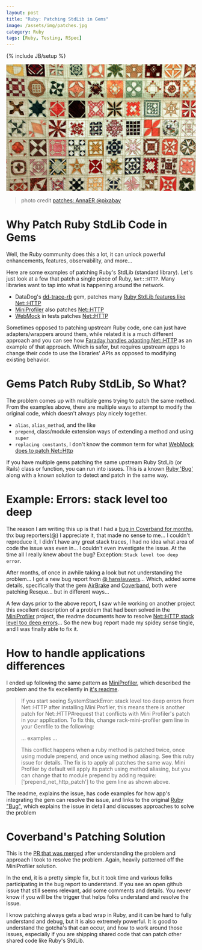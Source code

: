 ```yaml
---
layout: post
title: "Ruby: Patching StdLib in Gems"
image: /assets/img/patches.jpg
category: Ruby
tags: [Ruby, Testing, RSpec]
---
```


{% include JB/setup %}

![Bugs](/assets/img/patches.jpg)

> photo credit [patches: AnnaER @pixabay](https://pixabay.com/photos/hand-labor-sew-patchwork-187951/)

# Why Patch Ruby StdLib Code in Gems

Well, the Ruby community does this a lot, it can unlock powerful enhancements, features, observability, and more... 

Here are some examples of patching Ruby's StdLib (standard library). Let's just look at a few that patch a single piece of Ruby, `Net::HTTP`. Many libraries want to tap into what is happening around the network.

* DataDog's [dd-trace-rb](https://github.com/DataDog/dd-trace-rb) gem, patches many [Ruby StdLib features like Net::HTTP](https://github.com/DataDog/dd-trace-rb/blob/master/lib/ddtrace/contrib/http/instrumentation.rb#L16)
* [MiniProfiler](https://github.com/MiniProfiler/rack-mini-profiler) also patches [Net::HTTP](https://github.com/MiniProfiler/rack-mini-profiler#nethttp-stack-level-too-deep-errors)
* [WebMock](https://github.com/bblimke/webmock) in tests patches [Net::HTTP](https://github.com/bblimke/webmock/blob/master/lib/webmock/http_lib_adapters/net_http.rb#L16)

Sometimes opposed to patching upstream Ruby code, one can just have adapters/wrappers around them, while related it is a much different approach and you can see how [Faraday handles adapting Net::HTTP](https://github.com/lostisland/faraday/blob/master/lib/faraday/adapter/net_http.rb) as an example of that approach. Which is safer, but requires upstream apps to change their code to use the libraries' APIs as opposed to modifying existing behavior.

# Gems Patch Ruby StdLib, So What?

The problem comes up with multiple gems trying to patch the same method. From the examples above, there are multiple ways to attempt to modify the original code, which doesn't always play nicely together.

* `alias`, `alias_method`, and the like
* `prepend`, class/module extension ways of extending a method and using `super`
* `replacing constants`, I don't know the common term for what [WebMock does to patch Net::Http](https://github.com/bblimke/webmock/blob/master/lib/webmock/http_lib_adapters/net_http.rb#L16)

If you have multiple gems patching the same upstream Ruby StdLib (or Rails) class or function, you can run into issues. This is a known [Ruby 'Bug'](https://bugs.ruby-lang.org/issues/11120) along with a known solution to detect and patch in the same way.

# Example: Errors: stack level too deep

The reason I am writing this up is that I had a [bug in Coverband for months](https://github.com/danmayer/coverband/issues/367), thx bug reporters([@](https://github.com/kejordan)) I appreciate it, that made no sense to me... I couldn't reproduce it, I didn't have any great stack traces, I had no idea what area of code the issue was even in... I couldn't even investigate the issue. At the time all I really knew about the bug? Exception: `Stack level too deep error`.

After months, of once in awhile taking a look but not understanding the problem... I got a new bug report from [@ hanslauwers](https://github.com/hanslauwers)... Which, added some details, specifically that the gem [AirBrake](https://github.com/airbrake) and [Coverband](https://github.com/danmayer/coverband), both were patching Resque... but in different ways...

A few days prior to the above report, I saw while working on another project this excellent description of a problem that had been solved in the [MiniProfiler](https://github.com/MiniProfiler/rack-mini-profiler) project, the readme documents how to resolve [Net::HTTP stack level too deep errors](https://github.com/MiniProfiler/rack-mini-profiler#nethttp-stack-level-too-deep-errors)... So the new bug report made my spidey sense tingle, and I was finally able to fix it.

# How to handle applications differences

I ended up following the same pattern as [MiniProfiler](https://github.com/MiniProfiler/rack-mini-profiler), which described the problem and the fix excellently in [it's readme](https://github.com/MiniProfiler/rack-mini-profiler#nethttp-stack-level-too-deep-errors).

> If you start seeing SystemStackError: stack level too deep errors from Net::HTTP after installing Mini Profiler, this means there is another patch for Net::HTTP#request that conflicts with Mini Profiler's patch in your application. To fix this, change rack-mini-profiler gem line in your Gemfile to the following: 
> 
> ... examples ...
> 
> This conflict happens when a ruby method is patched twice, once using module prepend, and once using method aliasing. See this ruby issue for details. The fix is to apply all patches the same way. Mini Profiler by default will apply its patch using method aliasing, but you can change that to module prepend by adding require: ['prepend_net_http_patch'] to the gem line as shown above.

The readme, explains the issue, has code examples for how app's integrating the gem can resolve the issue, and links to the original [Ruby "Bug"](https://bugs.ruby-lang.org/issues/11120), which explains the issue in detail and discusses approaches to solve the problem

# Coverband's Patching Solution

This is the [PR that was merged](https://github.com/danmayer/coverband/pull/383) after understanding the problem and approach I took to resolve the problem. Again, heavily patterned off the MiniProfiler solution.

In the end, it is a pretty simple fix, but it took time and various folks participating in the bug report to understand. If you see an open github issue that still seems relevant, add some comments and details. You never know if you will be the trigger that helps folks understand and resolve the issue.

I know patching always gets a bad wrap in Ruby, and it can be hard to fully understand and debug, but it is also extremely powerful. It is good to understand the gotcha's that can occur, and how to work around those issues, especially if you are shipping shared code that can patch other shared code like Ruby's StdLib.
